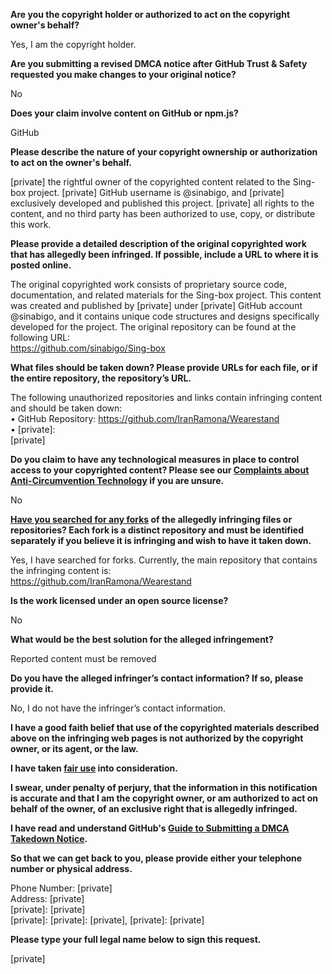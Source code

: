 **Are you the copyright holder or authorized to act on the copyright owner's behalf?**

Yes, I am the copyright holder.

**Are you submitting a revised DMCA notice after GitHub Trust & Safety requested you make changes to your original notice?**

No

**Does your claim involve content on GitHub or npm.js?**

GitHub

**Please describe the nature of your copyright ownership or authorization to act on the owner's behalf.**

[private] the rightful owner of the copyrighted content related to the Sing-box project. [private] GitHub username is @sinabigo, and [private] exclusively developed and published this project. [private] all rights to the content, and no third party has been authorized to use, copy, or distribute this work.

**Please provide a detailed description of the original copyrighted work that has allegedly been infringed. If possible, include a URL to where it is posted online.**

The original copyrighted work consists of proprietary source code, documentation, and related materials for the Sing-box project. This content was created and published by [private] under [private] GitHub account @sinabigo, and it contains unique code structures and designs specifically developed for the project. The original repository can be found at the following URL:  
https://github.com/sinabigo/Sing-box

**What files should be taken down? Please provide URLs for each file, or if the entire repository, the repository’s URL.**

The following unauthorized repositories and links contain infringing content and should be taken down:  
• GitHub Repository: https://github.com/IranRamona/Wearestand  
• [private]:  
[private]

**Do you claim to have any technological measures in place to control access to your copyrighted content? Please see our <a href="https://docs.github.com/articles/guide-to-submitting-a-dmca-takedown-notice#complaints-about-anti-circumvention-technology">Complaints about Anti-Circumvention Technology</a> if you are unsure.**

No

**<a href="https://docs.github.com/articles/dmca-takedown-policy#b-what-about-forks-or-whats-a-fork">Have you searched for any forks</a> of the allegedly infringing files or repositories? Each fork is a distinct repository and must be identified separately if you believe it is infringing and wish to have it taken down.**

Yes, I have searched for forks. Currently, the main repository that contains the infringing content is:  
https://github.com/IranRamona/Wearestand

**Is the work licensed under an open source license?**

No

**What would be the best solution for the alleged infringement?**

Reported content must be removed

**Do you have the alleged infringer’s contact information? If so, please provide it.**

No, I do not have the infringer’s contact information.

**I have a good faith belief that use of the copyrighted materials described above on the infringing web pages is not authorized by the copyright owner, or its agent, or the law.**

**I have taken <a href="https://www.lumendatabase.org/topics/22">fair use</a> into consideration.**

**I swear, under penalty of perjury, that the information in this notification is accurate and that I am the copyright owner, or am authorized to act on behalf of the owner, of an exclusive right that is allegedly infringed.**

**I have read and understand GitHub's <a href="https://docs.github.com/articles/guide-to-submitting-a-dmca-takedown-notice/">Guide to Submitting a DMCA Takedown Notice</a>.**

**So that we can get back to you, please provide either your telephone number or physical address.**

Phone Number: [private]  
Address: [private]  
[private]: [private]  
[private]: [private]: [private], [private]: [private]

**Please type your full legal name below to sign this request.**

[private]

